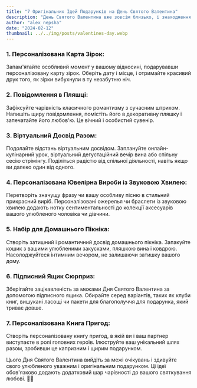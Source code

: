 ```yaml
---
title: "7 Оригінальних Ідей Подарунків на День Святого Валентина"
description: "День Святого Валентина вже зовсім близько, і знаходження ідеального подарунка може бути чудовим викликом. Відступайте від очікуваного з цими 7 оригінальними ідеями, які обов'язково заворожать серце вашого улюбленого чоловіка чи дівчини."
author: "alex_nepsha"
date: "2024-02-12"
thumbnail: ../../img/posts/valentines-day.webp
---
```


### 1. **Персоналізована Карта Зірок:**

Запам'ятайте особливий момент у вашому відносині, подарувавши персоналізовану карту зірок. Оберіть дату і місце, і отримайте красивий друк того, як зірки вибухнули в ту незабутню ніч.

### 2. **Повідомлення в Пляшці:**

Зафіксуйте чарівність класичного романтизму з сучасним штрихом. Напишіть щиру повідомлення, помістіть його в декоративну пляшку і запечатайте його любов'ю. Це вічний і особистий сувенір.

### 3. **Віртуальний Досвід Разом:**

Подолайте відстань віртуальним досвідом. Заплануйте онлайн-кулінарний урок, віртуальний дегустаційний вечір вина або спільну сесію стрімінгу. Поділіться радістю від спільної діяльності, навіть якщо ви далеко один від одного.

### 4. **Персоналізована Ювелірна Вироби із Звуковою Хвилею:**

Перетворіть значущу фразу чи вашу особливу пісню в стильний прикрасний виріб. Персоналізовані ожерелья чи браслети із звуковою хвилею додають нотку сентиментальності до колекції аксесуарів вашого улюбленого чоловіка чи дівчини.

### 5. **Набір для Домашнього Пікніка:**

Створіть затишний і романтичний досвід домашнього пікніка. Запакуйте кошик з вашими улюбленими закусками, пляшкою вина і ковдрою. Насолоджуйтеся інтимним вечором, не залишаючи затишку вашого дому.

### 6. **Підписний Ящик Сюрприз:**

Зберігайте зацікавленість за межами Дня Святого Валентина за допомогою підписного ящика. Обирайте серед варіантів, таких як клуби книг, вишукані ласощі чи пакети для благополуччя для подарунка, який триває довше.

### 7. **Персоналізована Книга Пригод:**

Створіть персоналізовану книгу пригод, в якій ви і ваш партнер виступаєте в ролі головних героїв. Ілюструйте ваш унікальний шлях разом, зробивши це капризним і щирим подарунком.

Цього Дня Святого Валентина вийдіть за межі очікувань і здивуйте свого улюбленого уважним і оригінальним подарунком. Ці ідеї обов'язково додають додатковий шар чарівності до вашого святкування любові. 💝✨
